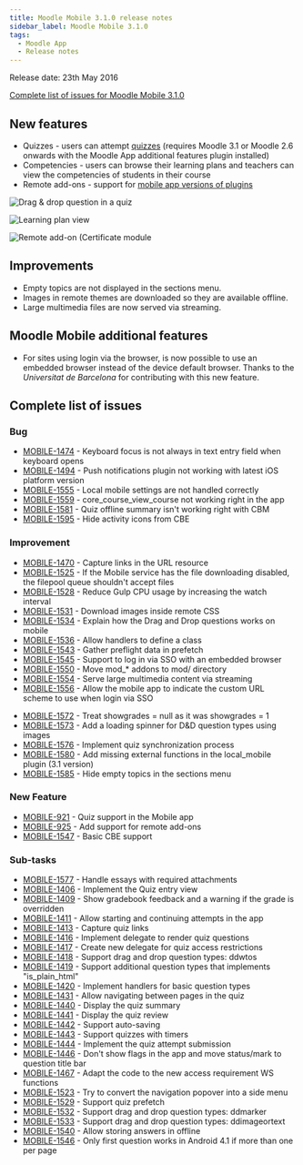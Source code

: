 ```yaml
---
title: Moodle Mobile 3.1.0 release notes
sidebar_label: Moodle Mobile 3.1.0
tags:
  - Moodle App
  - Release notes
---
```


Release date: 23th May 2016

[Complete list of issues for Moodle Mobile 3.1.0](https://moodle.atlassian.net/jira/secure/ReleaseNote.jspa?projectId=10070&version=15261)

## New features

- Quizzes - users can attempt [quizzes](https://docs.moodle.org/en/Moodle_Mobile_quiz) (requires Moodle 3.1 or Moodle 2.6 onwards with the Moodle App additional features plugin installed)
- Competencies - users can browse their learning plans and teachers can view the competencies of students in their course
- Remote add-ons - support for [mobile app versions of plugins](../../app/development/plugins-development-guide)

<div className="row">
<div className="col" style={{maxWidth: 300}}>

![Drag & drop question in a quiz](./_files/mm31001.jpg)

</div>
<div className="col" style={{maxWidth: 300}}>

![Learning plan view](./_files/mm31002.jpg)

</div>
<div className="col" style={{maxWidth: 300}}>

![Remote add-on (Certificate module](./_files/mm31003.jpg)

</div>
</div>

## Improvements

- Empty topics are not displayed in the sections menu.
- Images in remote themes are downloaded so they are available offline.
- Large multimedia files are now served via streaming.

## Moodle Mobile additional features

<!-- cspell:disable-next-line -->

- For sites using login via the browser, is now possible to use an embedded browser instead of the device default browser. Thanks to the *Universitat de Barcelona* for contributing with this new feature.

## Complete list of issues

### Bug

- [MOBILE-1474](https://moodle.atlassian.net/browse/MOBILE-1474) - Keyboard focus is not always in text entry field when keyboard opens
- [MOBILE-1494](https://moodle.atlassian.net/browse/MOBILE-1494) - Push notifications plugin not working with latest iOS platform version
- [MOBILE-1555](https://moodle.atlassian.net/browse/MOBILE-1555) - Local mobile settings are not handled correctly
- [MOBILE-1559](https://moodle.atlassian.net/browse/MOBILE-1559) - core_course_view_course not working right in the app
- [MOBILE-1581](https://moodle.atlassian.net/browse/MOBILE-1581) - Quiz offline summary isn't working right with CBM
- [MOBILE-1595](https://moodle.atlassian.net/browse/MOBILE-1595) - Hide activity icons from CBE

### Improvement

- [MOBILE-1470](https://moodle.atlassian.net/browse/MOBILE-1470) - Capture links in the URL resource
- [MOBILE-1525](https://moodle.atlassian.net/browse/MOBILE-1525) - If the Mobile service has the file downloading disabled, the filepool queue shouldn't accept files
- [MOBILE-1528](https://moodle.atlassian.net/browse/MOBILE-1528) - Reduce Gulp CPU usage by increasing the watch interval
- [MOBILE-1531](https://moodle.atlassian.net/browse/MOBILE-1531) - Download images inside remote CSS
- [MOBILE-1534](https://moodle.atlassian.net/browse/MOBILE-1534) - Explain how the Drag and Drop questions works on mobile
- [MOBILE-1536](https://moodle.atlassian.net/browse/MOBILE-1536) - Allow handlers to define a class
- [MOBILE-1543](https://moodle.atlassian.net/browse/MOBILE-1543) - Gather preflight data in prefetch
- [MOBILE-1545](https://moodle.atlassian.net/browse/MOBILE-1545) - Support to log in via SSO with an embedded browser
- [MOBILE-1550](https://moodle.atlassian.net/browse/MOBILE-1550) - Move mod_\* addons to mod/ directory
- [MOBILE-1554](https://moodle.atlassian.net/browse/MOBILE-1554) - Serve large multimedia content via streaming
- [MOBILE-1556](https://moodle.atlassian.net/browse/MOBILE-1556) - Allow the mobile app to indicate the custom URL scheme to use when login via SSO
<!-- cspell:disable-next-line -->
- [MOBILE-1572](https://moodle.atlassian.net/browse/MOBILE-1572) - Treat showgrades = null as it was showgrades = 1
- [MOBILE-1573](https://moodle.atlassian.net/browse/MOBILE-1573) - Add a loading spinner for D\&D question types using images
- [MOBILE-1576](https://moodle.atlassian.net/browse/MOBILE-1576) - Implement quiz synchronization process
- [MOBILE-1580](https://moodle.atlassian.net/browse/MOBILE-1580) - Add missing external functions in the local_mobile plugin (3.1 version)
- [MOBILE-1585](https://moodle.atlassian.net/browse/MOBILE-1585) - Hide empty topics in the sections menu

### New Feature

- [MOBILE-921](https://moodle.atlassian.net/browse/MOBILE-921) - Quiz support in the Mobile app
- [MOBILE-925](https://moodle.atlassian.net/browse/MOBILE-925) - Add support for remote add-ons
- [MOBILE-1547](https://moodle.atlassian.net/browse/MOBILE-1547) - Basic CBE support

### Sub-tasks

- [MOBILE-1577](https://moodle.atlassian.net/browse/MOBILE-1577) - Handle essays with required attachments
- [MOBILE-1406](https://moodle.atlassian.net/browse/MOBILE-1406) - Implement the Quiz entry view
- [MOBILE-1409](https://moodle.atlassian.net/browse/MOBILE-1409) - Show gradebook feedback and a warning if the grade is overridden
- [MOBILE-1411](https://moodle.atlassian.net/browse/MOBILE-1411) - Allow starting and continuing attempts in the app
- [MOBILE-1413](https://moodle.atlassian.net/browse/MOBILE-1413) - Capture quiz links
- [MOBILE-1416](https://moodle.atlassian.net/browse/MOBILE-1416) - Implement delegate to render quiz questions
- [MOBILE-1417](https://moodle.atlassian.net/browse/MOBILE-1417) - Create new delegate for quiz access restrictions
- [MOBILE-1418](https://moodle.atlassian.net/browse/MOBILE-1418) - Support drag and drop question types: ddwtos
- [MOBILE-1419](https://moodle.atlassian.net/browse/MOBILE-1419) - Support additional question types that implements "is_plain_html"
- [MOBILE-1420](https://moodle.atlassian.net/browse/MOBILE-1420) - Implement handlers for basic question types
- [MOBILE-1431](https://moodle.atlassian.net/browse/MOBILE-1431) - Allow navigating between pages in the quiz
- [MOBILE-1440](https://moodle.atlassian.net/browse/MOBILE-1440) - Display the quiz summary
- [MOBILE-1441](https://moodle.atlassian.net/browse/MOBILE-1441) - Display the quiz review
- [MOBILE-1442](https://moodle.atlassian.net/browse/MOBILE-1442) - Support auto-saving
- [MOBILE-1443](https://moodle.atlassian.net/browse/MOBILE-1443) - Support quizzes with timers
- [MOBILE-1444](https://moodle.atlassian.net/browse/MOBILE-1444) - Implement the quiz attempt submission
- [MOBILE-1446](https://moodle.atlassian.net/browse/MOBILE-1446) - Don't show flags in the app and move status/mark to question title bar
- [MOBILE-1467](https://moodle.atlassian.net/browse/MOBILE-1467) - Adapt the code to the new access requirement WS functions
- [MOBILE-1523](https://moodle.atlassian.net/browse/MOBILE-1523) - Try to convert the navigation popover into a side menu
- [MOBILE-1529](https://moodle.atlassian.net/browse/MOBILE-1529) - Support quiz prefetch
- [MOBILE-1532](https://moodle.atlassian.net/browse/MOBILE-1532) - Support drag and drop question types: ddmarker
- [MOBILE-1533](https://moodle.atlassian.net/browse/MOBILE-1533) - Support drag and drop question types: ddimageortext
- [MOBILE-1540](https://moodle.atlassian.net/browse/MOBILE-1540) - Allow storing answers in offline
- [MOBILE-1546](https://moodle.atlassian.net/browse/MOBILE-1546) - Only first question works in Android 4.1 if more than one per page
